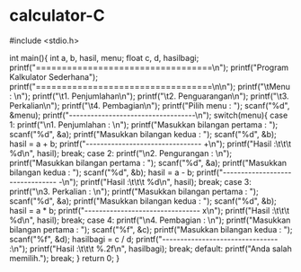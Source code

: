 # calculator-C
#include <stdio.h>

int main(){
	int a, b, hasil, menu;
	float c, d, hasilbagi;
	printf("==================================\n");
	printf("Program Kalkulator Sederhana");
	printf("==================================\n\n");
	printf("\tMenu : \n");
	printf("\t1. Penjumlahan\n");
	printf("\t2. Penguarangan\n");
	printf("\t3. Perkalian\n");
	printf("\t4. Pembagian\n");
	printf("Pilih menu : ");
	scanf("%d", &menu);
	printf("-----------------------------------\n");
	switch(menu){
		case 1:
			printf("\n1. Penjumlahan : \n");
			printf("Masukkan bilangan pertama : ");
			scanf("%d", &a);
			printf("Masukkan bilangan kedua : ");
			scanf("%d", &b);
			hasil = a + b;
			printf("-------------------------------- +\n");
			printf("Hasil :\t\t\t	%d\n", hasil);
			break;
		case 2:
			printf("\n2. Pengurangan : \n");
			printf("Masukkan bilangan pertama : ");
			scanf("%d", &a);
			printf("Masukkan bilangan kedua : ");
			scanf("%d", &b);
			hasil = a - b;
			printf("-------------------------------- -\n");
			printf("Hasil :\t\t\t	%d\n", hasil);
			break;
		case 3:
			printf("\n3. Perkalian : \n");
			printf("Masukkan bilangan pertama : ");
			scanf("%d", &a);
			printf("Masukkan bilangan kedua : ");
			scanf("%d", &b);
			hasil = a * b;
			printf("-------------------------------- x\n");
			printf("Hasil :\t\t\t	%d\n", hasil);
			break;
		case 4:
			printf("\n4. Pembagian : \n");
			printf("Masukkan bilangan pertama : ");
			scanf("%f", &c);
			printf("Masukkan bilangan kedua : ");
			scanf("%f", &d);
			hasilbagi = c / d;
			printf("-------------------------------- :\n");
			printf("Hasil :\t\t\t	%.2f\n", hasilbagi);
			break;
			default:
				printf("Anda salah memilih.");
				break;
	}
	return 0;
}
